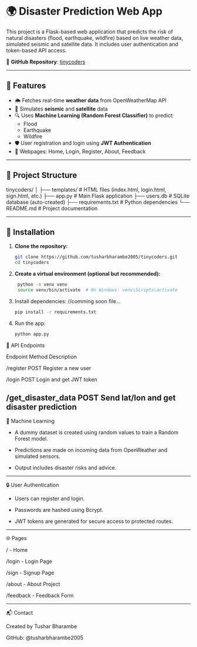 # 🌍 Disaster Prediction Web App

This project is a Flask-based web application that predicts the risk of natural disasters (flood, earthquake, wildfire) based on live weather data, simulated seismic and satellite data. It includes user authentication and token-based API access.

🔗 **GitHub Repository**: [tinycoders](https://github.com/tusharbharambe2005/tinycoders.git)

---

## 🚀 Features

- 🌦 Fetches real-time **weather data** from OpenWeatherMap API
- 🌋 Simulates **seismic** and **satellite** data
- 🔍 Uses **Machine Learning (Random Forest Classifier)** to predict:
  - Flood
  - Earthquake
  - Wildfire
- 🛡 User registration and login using **JWT Authentication**
- 📄 Webpages: Home, Login, Register, About, Feedback

---

## 📁 Project Structure

tinycoders/ │ ├── templates/ 
                  # HTML files (index.html, login.html, sign.html, etc.) 
              ├── app.py # Main Flask application 
              ├── users.db # SQLite database (auto-created) 
              ├── requirements.txt # Python dependencies 
              └── README.md # Project documentation

---

## 🔧 Installation

1. **Clone the repository:**
   ```bash
   git clone https://github.com/tusharbharambe2005/tinycoders.git
   cd tinycoders
2. **Create a virtual environment (optional but recommended):**
   ```bash
    python -m venv venv
    source venv/bin/activate  # On Windows: venv\Scripts\activate
3. Install dependencies: //comming soon file...
   ```bash
   pip install -r requirements.txt
4. Run the app:
   ```bash
   python app.py

🔑 API Endpoints

Endpoint	          Method	      Description

/register	          POST	        Register a new user

/login	            POST        	Login and get JWT token

/get_disaster_data	POST	        Send lat/lon and get disaster prediction
---


🧠 Machine Learning

+ A dummy dataset is created using random values to train a Random Forest model.

+ Predictions are made on incoming data from OpenWeather and simulated sensors.

+ Output includes disaster risks and advice.
---

🔒 User Authentication

+ Users can register and login.

+ Passwords are hashed using Bcrypt.

+ JWT tokens are generated for secure access to protected routes.
---

🌐 Pages

/ - Home

/login - Login Page

/sign - Signup Page

/about - About Project

/feedback - Feedback Form

---

📬 Contact

Created by Tushar Bharambe

GitHub: @tusharbharambe2005

